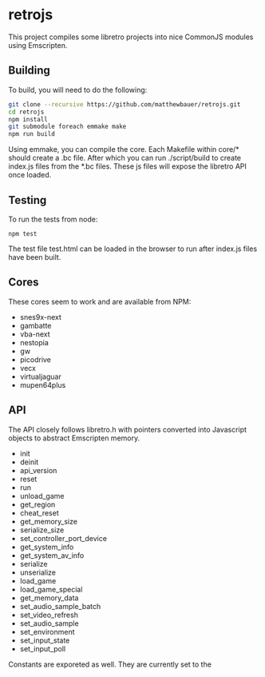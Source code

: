 # retrojs

This project compiles some libretro projects into nice CommonJS modules using Emscripten.

## Building
To build, you will need to do the following:

```sh
git clone --recursive https://github.com/matthewbauer/retrojs.git
cd retrojs
npm install
git submodule foreach emmake make
npm run build
```

Using emmake, you can compile the core. Each Makefile within core/* should create a .bc file. After which you can run ./script/build to create index.js files from the *.bc files. These js files will expose the libretro API once loaded.

## Testing
To run the tests from node:
```
npm test
```

The test file test.html can be loaded in the browser to run after index.js files have been built.

## Cores
These cores seem to work and are available from NPM:

* snes9x-next
* gambatte
* vba-next
* nestopia
* gw
* picodrive
* vecx
* virtualjaguar
* mupen64plus

## API
The API closely follows libretro.h with pointers converted into Javascript objects to abstract Emscripten memory.

* init
* deinit
* api_version
* reset
* run
* unload_game
* get_region
* cheat_reset
* get_memory_size
* serialize_size
* set_controller_port_device
* get_system_info
* get_system_av_info
* serialize
* unserialize
* load_game
* load_game_special
* get_memory_data
* set_audio_sample_batch
* set_video_refresh
* set_audio_sample
* set_environment
* set_input_state
* set_input_poll

Constants are exporeted as well. They are currently set to the 

